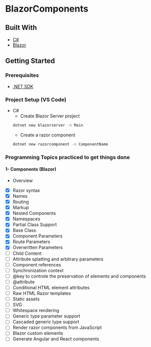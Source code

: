 # BlazorComponents  
 
## Built With  
* [C#](https://docs.microsoft.com/en-us/dotnet/csharp// "C# documentation")  
* [Blazor](https://docs.microsoft.com/en-us/aspnet/core/blazor/?view=aspnetcore-6.0/ "Blazor Documentation")  

## Getting Started  
### Prerequisites
* [.NET SDK](https://dotnet.microsoft.com/en-us/download/dotnet/6.0 "Download .NET 6.0")  

### Project Setup (VS Code)
* C#  
  * Create Blazor Server project  
  ```bash
  dotnet new blazorserver -n Main
  ```   
  * Create a razor component  
  ```bash
  dotnet new razorcomponent -n ComponentName
  ``` 

### Programming Topics practiced to get things done  
#### 1- Components (Blazor)  
* Overview  
- [x] Razor syntax    
- [x] Names      
- [x] Routing  
- [x] Markup  
- [x] Nested Components
- [x] Namespaces
- [x] Partial Class Support 
- [x] Base Class 
- [x] Component Parameters  
- [x] Route Parameters  
- [x] Overwritten Parameters  
- [ ] Child Content  
- [ ] Attribute splatting and arbitrary parameters  
- [ ] Component references  
- [ ] Synchronization context  
- [ ] @key to controle the preservation of elements and components  
- [ ] @attribute  
- [ ] Conditional HTML element attributes  
- [ ] Raw HTML Razor templates  
- [ ] Static assets  
- [ ] SVG  
- [ ] Whitespace rendering  
- [ ] Generic type parameter support  
- [ ] Cascaded generic type support  
- [ ] Render razor components from JavaScript  
- [ ] Blazor custom elements  
- [ ] Generate Angular and React components
